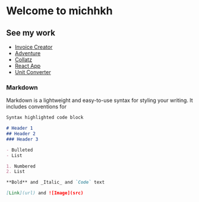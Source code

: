 # Welcome to michhkh

## See my work

- [Invoice Creator](https://michhkh.github.io/invoice-creator/)
- [Adventure](https://michhkh.github.io/adventure/)
- [Collatz](https://michhkh.github.io/collatz/)
- [React App](https://michhkh.github.io/react-app/)
- [Unit Converter](https://michhkh.github.io/unit-converter/)




### Markdown

Markdown is a lightweight and easy-to-use syntax for styling your writing. It includes conventions for

```markdown
Syntax highlighted code block

# Header 1
## Header 2
### Header 3

- Bulleted
- List

1. Numbered
2. List

**Bold** and _Italic_ and `Code` text

[Link](url) and ![Image](src)
```
